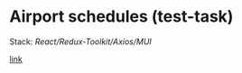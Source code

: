 # Airport schedules (test-task)

Stack: *React/Redux-Toolkit/Axios/MUI*

[link](https://lav0n.github.io/airports/)
